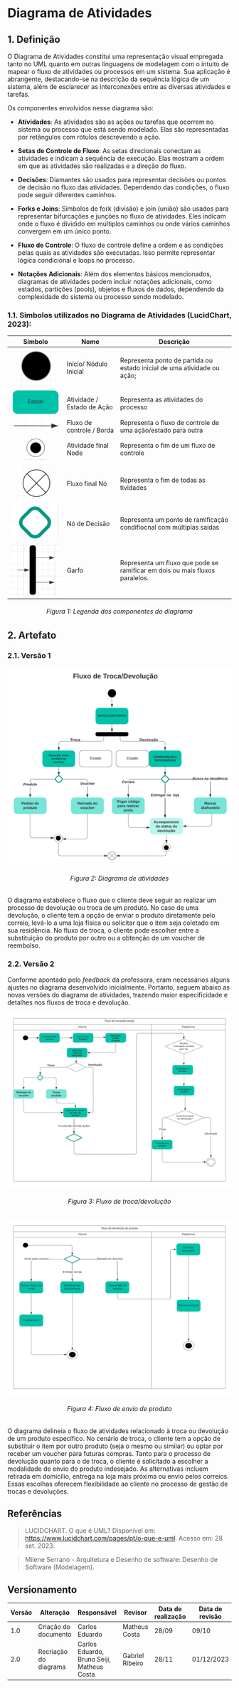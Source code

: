 # Diagrama de Atividades

## 1. Definição

O Diagrama de Atividades constitui uma representação visual empregada tanto no UML quanto em outras linguagens de modelagem com o intuito de mapear o fluxo de atividades ou processos em um sistema. Sua aplicação é abrangente, destacando-se na descrição da sequência lógica de um sistema, além de esclarecer as interconexões entre as diversas atividades e tarefas.

Os componentes envolvidos nesse diagrama são:

- **Atividades**: As atividades são as ações ou tarefas que ocorrem no sistema ou processo que está sendo modelado. Elas são representadas por retângulos com rótulos descrevendo a ação.

- **Setas de Controle de Fluxo**: As setas direcionais conectam as atividades e indicam a sequência de execução. Elas mostram a ordem em que as atividades são realizadas e a direção do fluxo.

- **Decisões**: Diamantes são usados para representar decisões ou pontos de decisão no fluxo das atividades. Dependendo das condições, o fluxo pode seguir diferentes caminhos.

- **Forks e Joins**: Símbolos de fork (divisão) e join (união) são usados para representar bifurcações e junções no fluxo de atividades. Eles indicam onde o fluxo é dividido em múltiplos caminhos ou onde vários caminhos convergem em um único ponto.

- **Fluxo de Controle**: O fluxo de controle define a ordem e as condições pelas quais as atividades são executadas. Isso permite representar lógica condicional e loops no processo.

- **Notações Adicionais**: Além dos elementos básicos mencionados, diagramas de atividades podem incluir notações adicionais, como estados, partições (pools), objetos e fluxos de dados, dependendo da complexidade do sistema ou processo sendo modelado.

### 1.1. Simbolos utilizados no Diagrama de Atividades (LucidChart, 2023):

|                                                   Símbolo                                                    | Nome                       | Descrição                                                                   |
| :----------------------------------------------------------------------------------------------------------: | -------------------------- | --------------------------------------------------------------------------- |
|   ![simbolo inicio](../Assets/modelagem/diagramaAitivdades/da-inicio.png)     | Início/ Nódulo Inicial     | Representa ponto de partida ou estado inicial de uma atividade ou ação;     |
| ![ativ-estado](../Assets/modelagem/diagramaAitivdades/da-atividade-estado.png)    | Atividade / Estado de Ação | Representa as atividades do processo                                        |
| ![fluxo-controle](../Assets/modelagem/diagramaAitivdades/da-fluxo-controle.png) | Fluxo de controle / Borda  | Representa o fluxo de controle de uma ação/estado para outra                |
| ![fim-fluxo](../Assets/modelagem/diagramaAitivdades/da-fim-no.png)         | Atividade final Node       | Representa o fim de um fluxo de controle                                    |
|  ![fluxo-final-no](../Assets/modelagem/diagramaAitivdades/da-fim.png)        | Fluxo final Nó             | Representa o fim de todas as tividades                                      |
|  ![no-decisao](../Assets/modelagem/diagramaAitivdades/da-no-decisao.png)           | Nó de Decisão              | Representa um ponto de ramificação condifiocnal com múltiplas saídas        |
|  ![garfo](../Assets/modelagem/diagramaAitivdades/da-garfo.png)         | Garfo                      | Representa um fluxo que pode se ramificar em dois ou mais fluxos paralelos. |

<h6 align = "center">Figura 1: Legenda dos componentes do diagrama</h6>


## 2. Artefato

### 2.1. Versão 1
![Diagrama de Atividades](../Assets/modelagem/diagramaAitivdades/diagrama-atividades.png)
<h6 align = "center">Figura 2: Diagrama de atividades</h6>

O diagrama estabelece o fluxo que o cliente deve seguir ao realizar um processo de devolução ou troca de um produto. No caso de uma devolução, o cliente tem a opção de enviar o produto diretamente pelo correio, levá-lo a uma loja física ou solicitar que o item seja coletado em sua residência. No fluxo de troca, o cliente pode escolher entre a substituição do produto por outro ou a obtenção de um voucher de reembolso.

### 2.2. Versão 2

Conforme apontado pelo _feedback_ da professora, eram necessários alguns ajustes no diagrama desenvolvido inicialmente. Portanto, seguem abaixo as novas versões do diagrama de atividades, trazendo maior especificidade e detalhes nos fluxos de troca e devolução.

![Diagrama de Atividades](../Assets/modelagem/diagramaAitivdades/troca-devolucao.png)
<h6 align = "center">Figura 3: Fluxo de troca/devolução</h6>

![Diagrama de Atividades](../Assets/modelagem/diagramaAitivdades/envio-produto.png)
<h6 align = "center">Figura 4: Fluxo de envio de produto</h6>


O diagrama delineia o fluxo de atividades relacionado à troca ou devolução de um produto específico. No cenário de troca, o cliente tem a opção de substituir o item por outro produto (seja o mesmo ou similar) ou optar por receber um voucher para futuras compras. Tanto para o processo de devolução quanto para o de troca, o cliente é solicitado a escolher a modalidade de envio do produto indesejado. As alternativas incluem retirada em domicílio, entrega na loja mais próxima ou envio pelos correios. Essas escolhas oferecem flexibilidade ao cliente no processo de gestão de trocas e devoluções.

## Referências

> LUCIDCHART. O que é UML? Disponível em: https://www.lucidchart.com/pages/pt/o-que-e-uml. Acesso em: 28 set. 2023.

> Milene Serrano - Arquitetura e Desenho de software: Desenho de Software (Modelagem).

## Versionamento

| Versão | Alteração            | Responsável    | Revisor | Data de realização | Data de revisão |
| ------ | -------------------- | -------------- | ------- | ------------------ | --------------- |
| 1.0    | Criação do documento | Carlos Eduardo | Matheus Costa  | 28/09     | 09/10           |
|2.0     | Recriação do diagrama| Carlos Eduardo, Bruno Seiji, Matheus Costa | Gabriel Ribeiro | 28/11 | 01/12/2023 |
